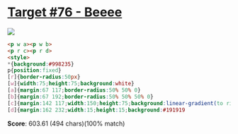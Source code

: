 # [Target #76 - Beeee](https://cssbattle.dev/play/76)

![](https://cssbattle.dev/targets/76.png)

```HTML
<p w a><p w b>
<p r c><p r d>
<style>
*{background:#998235}
p{position:fixed}
[r]{border-radius:50px}
[w]{width:75;height:75;background:white}
[a]{margin:67 117;border-radius:50% 50% 0}
[b]{margin:67 192;border-radius:50% 50% 50% 0}
[c]{margin:142 117;width:150;height:75;background:linear-gradient(to right,#191919,#191919 25px,#EFF33C 25px,#EFF33C 35px,#191919 35px,#191919 60px,#EFF33C 60px,#EFF33C 70px,#191919 70px,#191919 95px,#EFF33C 95px)}
[d]{margin:162 232;width:15;height:15;background:#191919
```

**Score**: 603.61 (494 chars)(100% match)
